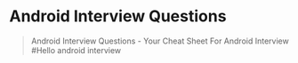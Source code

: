 # Android Interview Questions
> Android Interview Questions - Your Cheat Sheet For Android Interview
#Hello android interview
